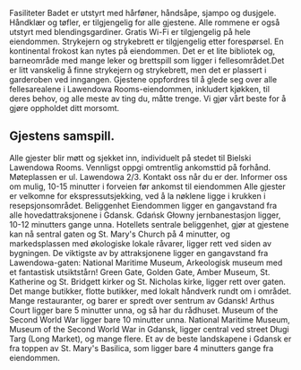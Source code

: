 Fasiliteter Badet er utstyrt med hårføner, håndsåpe, sjampo og dusjgele. Håndklær og tøfler, er tilgjengelig for alle gjestene. Alle rommene er også utstyrt med blendingsgardiner. Gratis Wi-Fi er tilgjengelig på hele eiendommen. Strykejern og strykebrett er tilgjengelig etter forespørsel. En kontinental frokost kan nytes på eiendommen. Det er et lite bibliotek og, barneområde med mange leker og brettspill som ligger i fellesområdet.Det er litt vanskelig å finne strykejern og strykebrett, men det er plassert i garderoben ved inngangen. Gjestene oppfordres til å glede seg over alle fellesarealene i Lawendowa Rooms-eiendommen, inkludert kjøkken, til deres behov, og alle meste av ting du, måtte trenge. Vi gjør vårt beste for å gjøre oppholdet ditt morsomt.

## Gjestens samspill.

Alle gjester blir møtt og sjekket inn, individuelt på stedet til Bielski Lawendowa Rooms. Vennligst oppgi omtrentlig ankomsttid på forhånd. Møteplassen er ul. Lawendowa 2/3. Kontakt oss når du er der. Informer oss om mulig, 10-15 minutter i forveien før ankomst til eiendommen Alle gjester er velkomne for ekspressutsjekking, ved å la nøklene ligge i krukken i resepsjonsområdet. Beliggenhet Eiendommen ligger en gangavstand fra alle hovedattraksjonene i Gdansk. Gdańsk Głowny jernbanestasjon ligger, 10-12 minutters gange unna. Hotellets sentrale beliggenhet, gjør at gjestene kan nå sentral gaten og St. Mary's Church på 4 minutter, og markedsplassen med økologiske lokale råvarer, ligger rett ved siden av bygningen. De viktigste av by attraksjonene ligger en gangavstand fra Lawendowa-gaten: National Maritime Museum, Arkeologisk museum med et fantastisk utsiktstårn! Green Gate, Golden Gate, Amber Museum, St. Katherine og St. Bridgett kirker og St. Nicholas kirke, ligger rett over gaten. Det mange butikker, flotte butikker, med lokalt håndverk rundt om i området. Mange restauranter, og barer er spredt over sentrum av Gdansk! Arthus Court ligger bare 5 minutter unna, og så har du rådhuset. Museum of the Second World War ligger bare 10 minutter unna. National Maritime Museum, Museum of the Second World War in Gdansk, ligger central ved street Długi Targ (Long Market), og mange flere. Et av de beste landskapene i Gdansk er fra toppen av St. Mary's Basilica, som ligger bare 4 minutters gange fra eiendommen.
